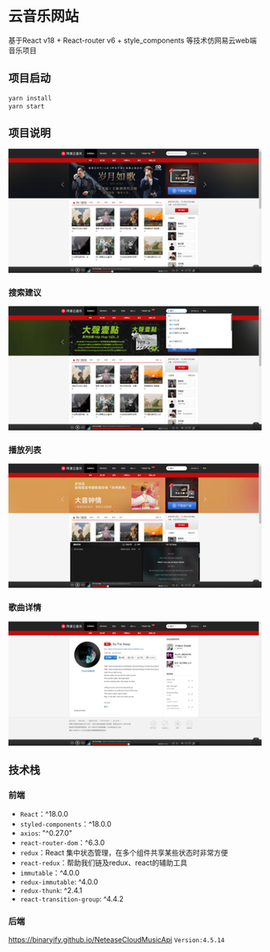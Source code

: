 # 云音乐网站
基于React v18 + React-router v6 + style_components 等技术仿网易云web端音乐项目
## 项目启动
```
yarn install 
yarn start
```
## 项目说明
![输入图片说明](public/image.png)
### 搜索建议
![输入图片说明](public/searchSuggetion.png)
### 播放列表
![输入图片说明](public/playList.png)
### 歌曲详情
![输入图片说明](public/song_detail.png)
## 技术栈
### 前端
- `React`：^18.0.0
- `styled-components`：^18.0.0
- `axios`: "^0.27.0"
- `react-router-dom`：^6.3.0
- `redux`：React 集中状态管理，在多个组件共享某些状态时非常方便
- `react-redux`：帮助我们链及redux、react的辅助工具
- `immutable`：^4.0.0
- `redux-immutable`: ^4.0.0
- `redux-thunk`: ^2.4.1
- `react-transition-group`: ^4.4.2
### 后端
https://binaryify.github.io/NeteaseCloudMusicApi `Version:4.5.14`

